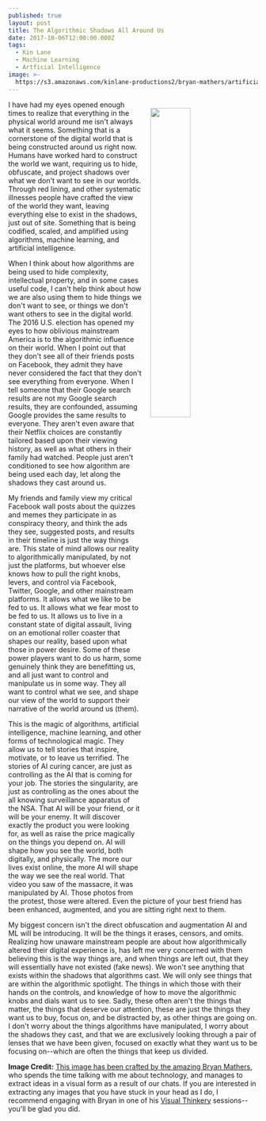 ```yaml
---
published: true
layout: post
title: The Algorithmic Shadows All Around Us
date: 2017-10-06T12:00:00.000Z
tags:
  - Kin Lane
  - Machine Learning
  - Artficial Intelligence
image: >-
  https://s3.amazonaws.com/kinlane-productions2/bryan-mathers/artificial-intelligence-1000.png
---
```

<p><a href="http://bryanmmathers.com/artificial-intelligence/"><img src="https://s3.amazonaws.com/kinlane-productions2/bryan-mathers/artificial-intelligence-1000.png" align="right" width="40%" style="padding: 15px;" /></a></p>I have had my eyes opened enough times to realize that everything in the physical world around me isn't always what it seems. Something that is a cornerstone of the digital world that is being constructed around us right now. Humans have worked hard to construct the world we want, requiring us to hide, obfuscate, and project shadows over what we don't want to see in our worlds. Through red lining, and other systematic illnesses people have crafted the view of the world they want, leaving everything else to exist in the shadows, just out of site. Something that is being codified, scaled, and amplified using algorithms, machine learning, and artificial intelligence.

When I think about how algorithms are being used to hide complexity, intellectual property, and in some cases useful code, I can't help think about how we are also using them to hide things we don't want to see, or things we don't want others to see in the digital world. The 2016 U.S. election has opened my eyes to how oblivious mainstream America is to the algorithmic influence on their world. When I point out that they don't see all of their friends posts on Facebook, they admit they have never considered the fact that they don't see everything from everyone. When I tell someone that their Google search results are not my Google search results, they are confounded, assuming Google provides the same results to everyone. They aren't even aware that their Netflix choices are constantly tailored based upon their viewing history, as well as what others in their family had watched. People just aren't conditioned to see how algorithm are being used each day, let along the shadows they cast around us.

My friends and family view my critical Facebook wall posts about the quizzes and memes they participate in as conspiracy theory, and think the ads they see, suggested posts, and results in their timeline is just the way things are. This state of mind allows our reality to algorithmically manipulated, by not just the platforms, but whoever else knows how to pull the right knobs, levers, and control via Facebook, Twitter, Google, and other mainstream platforms. It allows what we like to be fed to us. It allows what we fear most to be fed to us. It allows us to live in a constant state of digital assault, living on an emotional roller coaster that shapes our reality, based upon what those in power desire. Some of these power players want to do us harm, some genuinely think they are benefitting us, and all just want to control and manipulate us in some way. They all want to control what we see, and shape our view of the world to support their narrative of the world around us (them).

This is the magic of algorithms, artificial intelligence, machine learning, and other forms of technological magic. They allow us to tell stories that inspire, motivate, or to leave us terrified. The stories of AI curing cancer, are just as controlling as the AI that is coming for your job. The stories the singularity, are just as controlling as the ones about the all knowing surveillance apparatus of the NSA. That AI will be your friend, or it will be your enemy. It will discover exactly the product you were looking for, as well as raise the price magically on the things you depend on. AI will shape how you see the world, both digitally, and physically. The more our lives exist online, the more AI will shape the way we see the real world. That video you saw of the massacre, it was manipulated by AI. Those photos from the protest, those were altered. Even the picture of your best friend has been enhanced, augmented, and you are sitting right next to them.

My biggest concern isn't the direct obfuscation and augmentation AI and ML will be introducing. It will be the things it erases, censors, and omits. Realizing how unaware mainstream people are about how algorithmically altered their digital experience is, has left me very concerned with them believing this is the way things are, and when things are left out, that they will essentially have not existed (fake news). We won't see anything that exists within the shadows that algorithms cast. We will only see things that are within the algorithmic spotlight. The things in which those with their hands on the controls, and knowledge of how to move the algorithmic knobs and dials want us to see. Sadly, these often aren't the things that matter, the things that deserve our attention, these are just the things they want us to buy, focus on, and be distracted by, as other things are going on. I don't worry about the things algorithms have manipulated, I worry about the shadows they cast, and that we are exclusively looking through a pair of lenses that we have been given, focused on exactly what they want us to be focusing on--which are often the things that keep us divided.

**Image Credit:** [This image has been crafted by the amazing Bryan Mathers](http://bryanmmathers.com/artificial-intelligence/), who spends the time talking with me about technology, and manages to extract ideas in a visual form as a result of our chats. If you are interested in extracting any images that you have stuck in your head as I do, I recommend engaging with Bryan in one of his [Visual Thinkery](http://visualthinkery.com/) sessions--you'll be glad you did.
